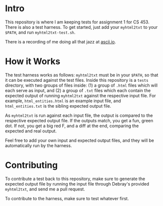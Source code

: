 Intro
=====

This repository is where I am keeping tests for assignment 1 for CS 453. There is also a test harness. To get started, just add your `myhtml2txt` to your `$PATH`, and run `myhtml2txt-test.sh`.

There is a recording of me doing all that jazz at [ascii.io](http://ascii.io/a/1053).

How it Works
============

The test harness works as follows: `myhtml2txt` must be in your `$PATH`, so that it can be executed against the test files. Inside this repository is a `tests` directory, with two groups of files inside: (1) a group of `.html` files which will each serve as input, and (2) a group of `.txt` files which each contain the expected output of running `myhtml2txt` against the respective input file. For example, `html_entities.html` is an example input file, and `html_entities.txt` is the sibling expected output file.

As `myhtml2txt` is run against each input file, the output is compared to the respective expected output file. If the outputs match, you get a fun, green dot. If not, you get a big red F, and a diff at the end, comparing the expected and real output.

Feel free to add your own input and expected output files, and they will be automatically run by the harness.

Contributing
============

To contribute a test back to this repository, make sure to generate the expected output file by running the input file through Debray's provided `myhtml2txt`, and send me a pull request.

To contribute to the harness, make sure to test whatever first.
